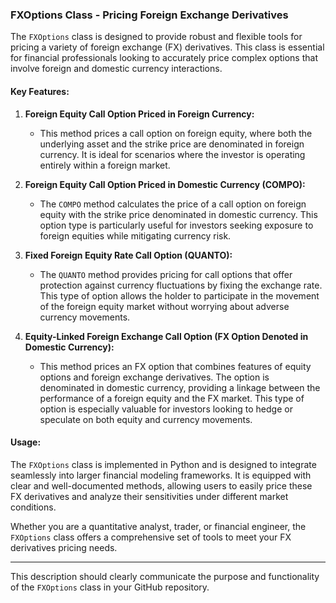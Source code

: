 ### FXOptions Class - Pricing Foreign Exchange Derivatives

The `FXOptions` class is designed to provide robust and flexible tools for pricing a variety of foreign exchange (FX) derivatives. This class is essential for financial professionals looking to accurately price complex options that involve foreign and domestic currency interactions.

#### Key Features:

1. **Foreign Equity Call Option Priced in Foreign Currency:**
   - This method prices a call option on foreign equity, where both the underlying asset and the strike price are denominated in foreign currency. It is ideal for scenarios where the investor is operating entirely within a foreign market.

2. **Foreign Equity Call Option Priced in Domestic Currency (COMPO):**
   - The `COMPO` method calculates the price of a call option on foreign equity with the strike price denominated in domestic currency. This option type is particularly useful for investors seeking exposure to foreign equities while mitigating currency risk.

3. **Fixed Foreign Equity Rate Call Option (QUANTO):**
   - The `QUANTO` method provides pricing for call options that offer protection against currency fluctuations by fixing the exchange rate. This type of option allows the holder to participate in the movement of the foreign equity market without worrying about adverse currency movements.

4. **Equity-Linked Foreign Exchange Call Option (FX Option Denoted in Domestic Currency):**
   - This method prices an FX option that combines features of equity options and foreign exchange derivatives. The option is denominated in domestic currency, providing a linkage between the performance of a foreign equity and the FX market. This type of option is especially valuable for investors looking to hedge or speculate on both equity and currency movements.

#### Usage:
The `FXOptions` class is implemented in Python and is designed to integrate seamlessly into larger financial modeling frameworks. It is equipped with clear and well-documented methods, allowing users to easily price these FX derivatives and analyze their sensitivities under different market conditions.

Whether you are a quantitative analyst, trader, or financial engineer, the `FXOptions` class offers a comprehensive set of tools to meet your FX derivatives pricing needs.

---

This description should clearly communicate the purpose and functionality of the `FXOptions` class in your GitHub repository.
